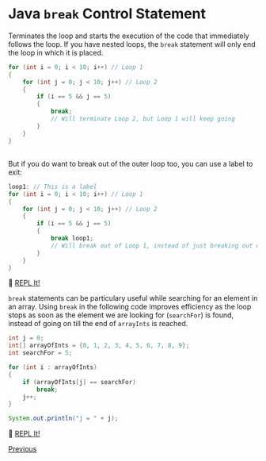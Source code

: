 # Java `break` Control Statement

Terminates the loop and starts the execution of the code that immediately follows the loop. If you have nested loops, the `break` statement will only end the loop in which it is placed.

```java
for (int i = 0; i < 10; i++) // Loop 1
{
    for (int j = 0; j < 10; j++) // Loop 2
    {
        if (i == 5 && j == 5)
        {
            break;
            // Will terminate Loop 2, but Loop 1 will keep going
        }
    }
}
```

##  

But if you do want to break out of the outer loop too, you can use a label to exit:

```java
loop1: // This is a label
for (int i = 0; i < 10; i++) // Loop 1
{
    for (int j = 0; j < 10; j++) // Loop 2
    {
        if (i == 5 && j == 5)
        {
            break loop1;
            // Will break out of Loop 1, instead of just breaking out of Loop 2
        }
    }
}
```

:rocket: [REPL It!](https://repl.it/CJZA/0)

`break` statements can be particulary useful while searching for an element in an array. Using `break` in the following code improves efficiency as the loop stops as soon as the element we are looking for (`searchFor`) is found, instead of going on till the end of `arrayInts` is reached.

```java
int j = 0;
int[] arrayOfInts = {0, 1, 2, 3, 4, 5, 6, 7, 8, 9};
int searchFor = 5;

for (int i : arrayOfInts)
{
    if (arrayOfInts[j] == searchFor)
        break;
    j++;
}

System.out.println("j = " + j);
```

:rocket: [REPL It!](https://repl.it/CJZC/0)

[Previous](Java-Loops)
